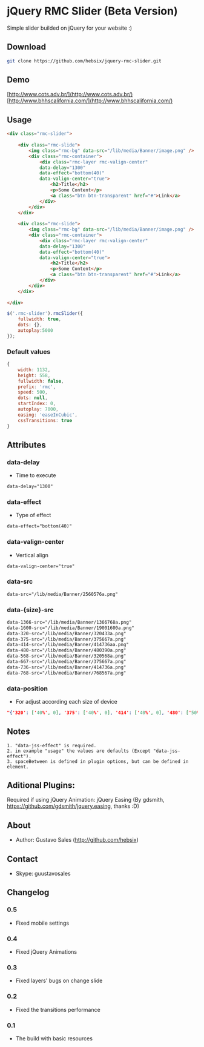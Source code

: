 # jQuery RMC Slider (Beta Version)
Simple slider builded on jQuery for your website :)

## Download

```bash
git clone https://github.com/hebsix/jquery-rmc-slider.git
```

## Demo
[http://www.cots.adv.br/](http://www.cots.adv.br/)
[http://www.bhhscalifornia.com/](http://www.bhhscalifornia.com/)


## Usage

```html
<div class="rmc-slider">
	
	<div class="rmc-slide">
		<img class="rmc-bg" data-src="/lib/media/Banner/image.png" />
		<div class="rmc-container">
			<div class="rmc-layer rmc-valign-center" 
			data-delay="1300" 
			data-effect="bottom(40)"  
			data-valign-center="true">
				<h2>Title</h2>
				<p>Some Content</p>
				<a class="btn btn-transparent" href="#">Link</a>
			</div>
		</div>
	</div>
	
	<div class="rmc-slide">
		<img class="rmc-bg" data-src="/lib/media/Banner/image.png" />
		<div class="rmc-container">
			<div class="rmc-layer rmc-valign-center" 
			data-delay="1300" 
			data-effect="bottom(40)"  
			data-valign-center="true">
				<h2>Title</h2>
				<p>Some Content</p>
				<a class="btn btn-transparent" href="#">Link</a>
			</div>
		</div>
	</div>
	
</div>
```

```javascript
$('.rmc-slider').rmcSlider({
    fullwidth: true,
    dots: {},
    autoplay:5000
});
```

### Default values
```javascript
{
    width: 1132,
    height: 558,
    fullwidth: false,
    prefix: 'rmc',
    speed: 500,
    dots: null,
    startIndex: 0,
    autoplay: 7000,
    easing: 'easeInCubic',
    cssTransitions: true
}
```


##  Attributes

### data-delay

- Time to execute

```html
data-delay="1300"
```

### data-effect
- Type of effect

```html
data-effect="bottom(40)"
```

### data-valign-center

- Vertical align

```html
data-valign-center="true"
```


### data-src
```html
data-src="/lib/media/Banner/2560576a.png"
```

### data-{size}-src
```html
data-1366-src="/lib/media/Banner/1366768a.png" 
data-1600-src="/lib/media/Banner/19001600a.png" 
data-320-src="/lib/media/Banner/320433a.png" 
data-375-src="/lib/media/Banner/375667a.png" 
data-414-src="/lib/media/Banner/414736aa.png" 
data-480-src="/lib/media/Banner/480390a.png" 
data-568-src="/lib/media/Banner/320568a.png" 
data-667-src="/lib/media/Banner/375667a.png" 
data-736-src="/lib/media/Banner/414736a.png" 
data-768-src="/lib/media/Banner/768567a.png" 
```


### data-position
- For adjust according each size of device
```json
"{'320': ['40%', 0], '375': ['40%', 0], '414': ['40%', 0], '480': ['50%', 0], '568': ['50%', 0], '667': ['50%', 0], '736': ['50%', 0], '768': ['50%', 0], '1024': ['50%', 0], '1200': ['50%', 0], '1366': ['50%', 0], '1600': ['50%', 0]}"
```
 
## Notes
    1. "data-jss-effect" is required.
    2. in example "usage" the values are defaults (Except "data-jss-effect").
    3. spaceBetween is defined in plugin options, but can be defined in element.

## Aditional Plugins:

Required if using jQuery Animation: jQuery Easing (By gdsmith, https://github.com/gdsmith/jquery.easing, thanks :D)

## About
- Author: Gustavo Sales (http://github.com/hebsix)


## Contact
- Skype: guustavosales

## Changelog

### 0.5
- Fixed mobile settings 

### 0.4
- Fixed jQuery Animations

### 0.3
- Fixed layers' bugs on change slide

### 0.2
- Fixed the transitions performance

### 0.1
- The build with basic resources


